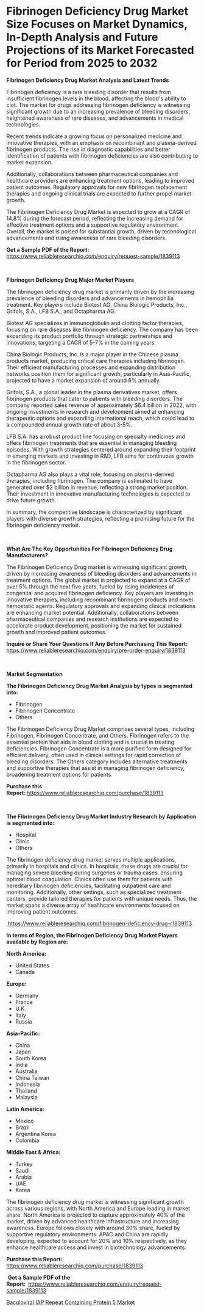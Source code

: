 <p><h1>Fibrinogen Deficiency Drug Market Size Focuses on Market Dynamics, In-Depth Analysis and Future Projections of its Market Forecasted for Period from 2025 to 2032</h1></p><p><strong>Fibrinogen Deficiency Drug Market Analysis and Latest Trends</strong></p>
<p><p>Fibrinogen deficiency is a rare bleeding disorder that results from insufficient fibrinogen levels in the blood, affecting the blood's ability to clot. The market for drugs addressing fibrinogen deficiency is witnessing significant growth due to an increasing prevalence of bleeding disorders, heightened awareness of rare diseases, and advancements in medical technologies. </p><p>Recent trends indicate a growing focus on personalized medicine and innovative therapies, with an emphasis on recombinant and plasma-derived fibrinogen products. The rise in diagnostic capabilities and better identification of patients with fibrinogen deficiencies are also contributing to market expansion. </p><p>Additionally, collaborations between pharmaceutical companies and healthcare providers are enhancing treatment options, leading to improved patient outcomes. Regulatory approvals for new fibrinogen replacement therapies and ongoing clinical trials are expected to further propel market growth. </p><p>The Fibrinogen Deficiency Drug Market is expected to grow at a CAGR of 14.8% during the forecast period, reflecting the increasing demand for effective treatment options and a supportive regulatory environment. Overall, the market is poised for substantial growth, driven by technological advancements and rising awareness of rare bleeding disorders.</p></p>
<p><strong>Get a Sample PDF of the Report:&nbsp;</strong> <a href="https://www.reliableresearchiq.com/enquiry/request-sample/1839113?utm_campaign=2717&utm_medium=2&utm_source=Github&utm_content=ia&utm_term=09032025&utm_id=fibrinogen-deficiency-drug">https://www.reliableresearchiq.com/enquiry/request-sample/1839113</a></p>
<p>&nbsp;</p>
<p><strong>Fibrinogen Deficiency Drug Major Market Players</strong></p>
<p><p>The fibrinogen deficiency drug market is primarily driven by the increasing prevalence of bleeding disorders and advancements in hemophilia treatment. Key players include Biotest AG, China Biologic Products, Inc., Grifols, S.A., LFB S.A., and Octapharma AG.</p><p>Biotest AG specializes in immunoglobulin and clotting factor therapies, focusing on rare diseases like fibrinogen deficiency. The company has been expanding its product portfolio through strategic partnerships and innovations, targeting a CAGR of 5-7% in the coming years.</p><p>China Biologic Products, Inc. is a major player in the Chinese plasma products market, producing critical care therapies including fibrinogen. Their efficient manufacturing processes and expanding distribution networks position them for significant growth, particularly in Asia-Pacific, projected to have a market expansion of around 6% annually.</p><p>Grifols, S.A., a global leader in the plasma derivatives market, offers fibrinogen products that cater to patients with bleeding disorders. The company reported sales revenue of approximately $6.4 billion in 2022, with ongoing investments in research and development aimed at enhancing therapeutic options and expanding international reach, which could lead to a compounded annual growth rate of about 3-5%.</p><p>LFB S.A. has a robust product line focusing on specialty medicines and offers fibrinogen treatments that are essential in managing bleeding episodes. With growth strategies centered around expanding their footprint in emerging markets and investing in R&D, LFB aims for continuous growth in the fibrinogen sector.</p><p>Octapharma AG also plays a vital role, focusing on plasma-derived therapies, including fibrinogen. The company is estimated to have generated over $2 billion in revenue, reflecting a strong market position. Their investment in innovative manufacturing technologies is expected to drive future growth.</p><p>In summary, the competitive landscape is characterized by significant players with diverse growth strategies, reflecting a promising future for the fibrinogen deficiency market.</p></p>
<p>&nbsp;</p>
<p><strong>What Are The Key Opportunities For Fibrinogen Deficiency Drug Manufacturers?</strong></p>
<p><p>The Fibrinogen Deficiency Drug market is witnessing significant growth, driven by increasing awareness of bleeding disorders and advancements in treatment options. The global market is projected to expand at a CAGR of over 5% through the next five years, fueled by rising incidences of congenital and acquired fibrinogen deficiency. Key players are investing in innovative therapies, including recombinant fibrinogen products and novel hemostatic agents. Regulatory approvals and expanding clinical indications are enhancing market potential. Additionally, collaborations between pharmaceutical companies and research institutions are expected to accelerate product development, positioning the market for sustained growth and improved patient outcomes.</p></p>
<p><strong>Inquire or Share Your Questions If Any Before Purchasing This Report:</strong> <a href="https://www.reliableresearchiq.com/enquiry/pre-order-enquiry/1839113?utm_campaign=2717&utm_medium=2&utm_source=Github&utm_content=ia&utm_term=09032025&utm_id=fibrinogen-deficiency-drug">https://www.reliableresearchiq.com/enquiry/pre-order-enquiry/1839113</a></p>
<p>&nbsp;</p>
<p><strong>Market Segmentation</strong></p>
<p><strong>The Fibrinogen Deficiency Drug Market Analysis by types is segmented into:</strong></p>
<p><ul><li>Fibrinogen</li><li>Fibrinogen Concentrate</li><li>Others</li></ul></p>
<p><p>The Fibrinogen Deficiency Drug Market comprises several types, including Fibrinogen, Fibrinogen Concentrate, and Others. Fibrinogen refers to the essential protein that aids in blood clotting and is crucial in treating deficiencies. Fibrinogen Concentrate is a more purified form designed for efficient delivery, often used in clinical settings for rapid correction of bleeding disorders. The Others category includes alternative treatments and supportive therapies that assist in managing fibrinogen deficiency, broadening treatment options for patients.</p></p>
<p><strong>Purchase this Report:&nbsp;</strong><a href="https://www.reliableresearchiq.com/purchase/1839113?utm_campaign=2717&utm_medium=2&utm_source=Github&utm_content=ia&utm_term=09032025&utm_id=fibrinogen-deficiency-drug">https://www.reliableresearchiq.com/purchase/1839113</a></p>
<p>&nbsp;</p>
<p><strong>The Fibrinogen Deficiency Drug Market Industry Research by Application is segmented into:</strong></p>
<p><ul><li>Hospital</li><li>Clinic</li><li>Others</li></ul></p>
<p><p>The fibrinogen deficiency drug market serves multiple applications, primarily in hospitals and clinics. In hospitals, these drugs are crucial for managing severe bleeding during surgeries or trauma cases, ensuring optimal blood coagulation. Clinics often use them for patients with hereditary fibrinogen deficiencies, facilitating outpatient care and monitoring. Additionally, other settings, such as specialized treatment centers, provide tailored therapies for patients with unique needs. Thus, the market spans a diverse array of healthcare environments focused on improving patient outcomes.</p></p>
<p><a href="https://www.reliableresearchiq.com/fibrinogen-deficiency-drug-r1839113?utm_campaign=2717&utm_medium=2&utm_source=Github&utm_content=ia&utm_term=09032025&utm_id=fibrinogen-deficiency-drug">&nbsp;https://www.reliableresearchiq.com/fibrinogen-deficiency-drug-r1839113</a></p>
<p><strong>In terms of Region, the Fibrinogen Deficiency Drug Market Players available by Region are:</strong></p>
<p>
    <p> <strong> North America: </strong>
        <ul>
            <li>United States</li>
            <li>Canada</li>
        </ul>
        </p> 
    <p> <strong> Europe: </strong>
        <ul>
            <li>Germany</li>
            <li>France</li>
            <li>U.K.</li>
            <li>Italy</li>
            <li>Russia</li>
        </ul>
        </p> 
    <p> <strong> Asia-Pacific: </strong>
        <ul>
            <li>China</li>
            <li>Japan</li>
            <li>South Korea</li>
            <li>India</li>
            <li>Australia</li>
            <li>China Taiwan</li>
            <li>Indonesia</li>
            <li>Thailand</li>
            <li>Malaysia</li>
        </ul>
        </p> 
    <p> <strong> Latin America: </strong>
        <ul>
            <li>Mexico</li>
            <li>Brazil</li>
            <li>Argentina Korea</li>
            <li>Colombia</li>
        </ul>
        </p> 
    <p> <strong> Middle East & Africa: </strong>
        <ul>
            <li>Turkey</li>
            <li>Saudi</li>
            <li>Arabia</li>
            <li>UAE</li>
            <li>Korea</li>
        </ul>
    </p>
    </p>
<p><p>The fibrinogen deficiency drug market is witnessing significant growth across various regions, with North America and Europe leading in market share. North America is projected to capture approximately 40% of the market, driven by advanced healthcare infrastructure and increasing awareness. Europe follows closely with around 30% share, fueled by supportive regulatory environments. APAC and China are rapidly developing, expected to account for 20% and 10% respectively, as they enhance healthcare access and invest in biotechnology advancements.</p></p>
<p><strong>Purchase this Report: </strong><a href="https://www.reliableresearchiq.com/purchase/1839113?utm_campaign=2717&utm_medium=2&utm_source=Github&utm_content=ia&utm_term=09032025&utm_id=fibrinogen-deficiency-drug">https://www.reliableresearchiq.com/purchase/1839113</a></p>
<p>&nbsp;<strong>Get a Sample PDF of the Report:&nbsp;&nbsp;</strong><a href="https://www.reliableresearchiq.com/enquiry/request-sample/1839113?utm_campaign=2717&utm_medium=2&utm_source=Github&utm_content=ia&utm_term=09032025&utm_id=fibrinogen-deficiency-drug">https://www.reliableresearchiq.com/enquiry/request-sample/1839113</a></p>
<p><strong></strong></p>
<p><p><a href="https://github.com/xtysizov/Market-Research-Report-List-1/blob/main/baculoviral-iap-repeat-containing-protein-5-market.md?utm_campaign=2717&utm_medium=2&utm_source=Github&utm_content=ia&utm_term=09032025&utm_id=fibrinogen-deficiency-drug">Baculoviral IAP Repeat Containing Protein 5 Market</a></p></p>